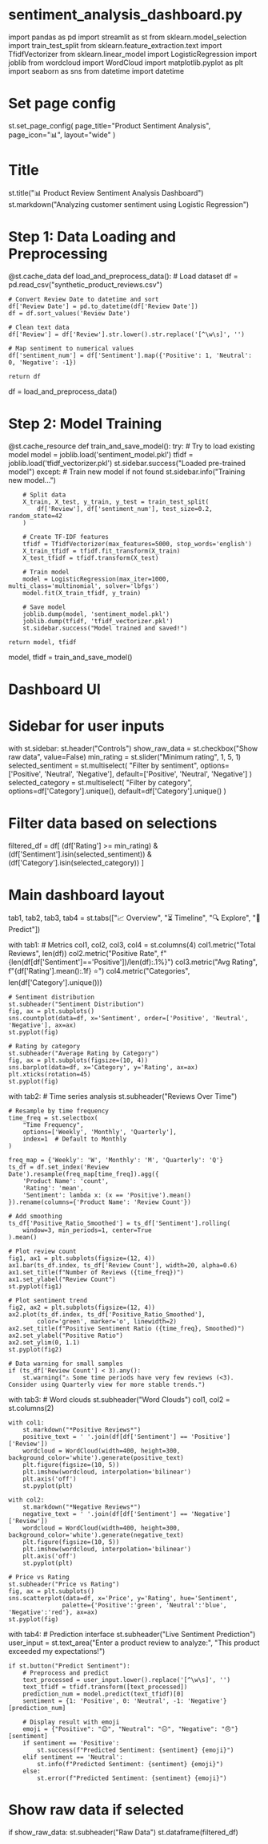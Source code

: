 # sentiment_analysis_dashboard.py
import pandas as pd
import streamlit as st
from sklearn.model_selection import train_test_split
from sklearn.feature_extraction.text import TfidfVectorizer
from sklearn.linear_model import LogisticRegression
import joblib
from wordcloud import WordCloud
import matplotlib.pyplot as plt
import seaborn as sns
from datetime import datetime

# Set page config
st.set_page_config(
    page_title="Product Sentiment Analysis",
    page_icon="📊",
    layout="wide"
)

# Title
st.title("📊 Product Review Sentiment Analysis Dashboard")
st.markdown("Analyzing customer sentiment using Logistic Regression")

# Step 1: Data Loading and Preprocessing
@st.cache_data
def load_and_preprocess_data():
    # Load dataset
    df = pd.read_csv("synthetic_product_reviews.csv")
    
    # Convert Review Date to datetime and sort
    df['Review Date'] = pd.to_datetime(df['Review Date'])
    df = df.sort_values('Review Date')
    
    # Clean text data
    df['Review'] = df['Review'].str.lower().str.replace('[^\w\s]', '')
    
    # Map sentiment to numerical values
    df['sentiment_num'] = df['Sentiment'].map({'Positive': 1, 'Neutral': 0, 'Negative': -1})
    
    return df

df = load_and_preprocess_data()

# Step 2: Model Training
@st.cache_resource
def train_and_save_model():
    try:
        # Try to load existing model
        model = joblib.load('sentiment_model.pkl')
        tfidf = joblib.load('tfidf_vectorizer.pkl')
        st.sidebar.success("Loaded pre-trained model")
    except:
        # Train new model if not found
        st.sidebar.info("Training new model...")
        
        # Split data
        X_train, X_test, y_train, y_test = train_test_split(
            df['Review'], df['sentiment_num'], test_size=0.2, random_state=42
        )
        
        # Create TF-IDF features
        tfidf = TfidfVectorizer(max_features=5000, stop_words='english')
        X_train_tfidf = tfidf.fit_transform(X_train)
        X_test_tfidf = tfidf.transform(X_test)
        
        # Train model
        model = LogisticRegression(max_iter=1000, multi_class='multinomial', solver='lbfgs')
        model.fit(X_train_tfidf, y_train)
        
        # Save model
        joblib.dump(model, 'sentiment_model.pkl')
        joblib.dump(tfidf, 'tfidf_vectorizer.pkl')
        st.sidebar.success("Model trained and saved!")
    
    return model, tfidf

model, tfidf = train_and_save_model()

# Dashboard UI
# Sidebar for user inputs
with st.sidebar:
    st.header("Controls")
    show_raw_data = st.checkbox("Show raw data", value=False)
    min_rating = st.slider("Minimum rating", 1, 5, 1)
    selected_sentiment = st.multiselect(
        "Filter by sentiment",
        options=['Positive', 'Neutral', 'Negative'],
        default=['Positive', 'Neutral', 'Negative']
    )
    selected_category = st.multiselect(
        "Filter by category",
        options=df['Category'].unique(),
        default=df['Category'].unique()
    )

# Filter data based on selections
filtered_df = df[
    (df['Rating'] >= min_rating) & 
    (df['Sentiment'].isin(selected_sentiment)) &
    (df['Category'].isin(selected_category))
]

# Main dashboard layout
tab1, tab2, tab3, tab4 = st.tabs(["📈 Overview", "⏳ Timeline", "🔍 Explore", "🤖 Predict"])

with tab1:
    # Metrics
    col1, col2, col3, col4 = st.columns(4)
    col1.metric("Total Reviews", len(df))
    col2.metric("Positive Rate", f"{len(df[df['Sentiment']=='Positive'])/len(df):.1%}")
    col3.metric("Avg Rating", f"{df['Rating'].mean():.1f} ⭐")
    col4.metric("Categories", len(df['Category'].unique()))
    
    # Sentiment distribution
    st.subheader("Sentiment Distribution")
    fig, ax = plt.subplots()
    sns.countplot(data=df, x='Sentiment', order=['Positive', 'Neutral', 'Negative'], ax=ax)
    st.pyplot(fig)
    
    # Rating by category
    st.subheader("Average Rating by Category")
    fig, ax = plt.subplots(figsize=(10, 4))
    sns.barplot(data=df, x='Category', y='Rating', ax=ax)
    plt.xticks(rotation=45)
    st.pyplot(fig)

with tab2:
    # Time series analysis
    st.subheader("Reviews Over Time")
    
    # Resample by time frequency
    time_freq = st.selectbox(
        "Time Frequency",
        options=['Weekly', 'Monthly', 'Quarterly'],
        index=1  # Default to Monthly
    )
    
    freq_map = {'Weekly': 'W', 'Monthly': 'M', 'Quarterly': 'Q'}
    ts_df = df.set_index('Review Date').resample(freq_map[time_freq]).agg({
        'Product Name': 'count',
        'Rating': 'mean',
        'Sentiment': lambda x: (x == 'Positive').mean()
    }).rename(columns={'Product Name': 'Review Count'})
    
    # Add smoothing
    ts_df['Positive_Ratio_Smoothed'] = ts_df['Sentiment'].rolling(
        window=3, min_periods=1, center=True
    ).mean()
    
    # Plot review count
    fig1, ax1 = plt.subplots(figsize=(12, 4))
    ax1.bar(ts_df.index, ts_df['Review Count'], width=20, alpha=0.6)
    ax1.set_title(f"Number of Reviews ({time_freq})")
    ax1.set_ylabel("Review Count")
    st.pyplot(fig1)
    
    # Plot sentiment trend
    fig2, ax2 = plt.subplots(figsize=(12, 4))
    ax2.plot(ts_df.index, ts_df['Positive_Ratio_Smoothed'], 
            color='green', marker='o', linewidth=2)
    ax2.set_title(f"Positive Sentiment Ratio ({time_freq}, Smoothed)")
    ax2.set_ylabel("Positive Ratio")
    ax2.set_ylim(0, 1.1)
    st.pyplot(fig2)
    
    # Data warning for small samples
    if (ts_df['Review Count'] < 3).any():
        st.warning("⚠ Some time periods have very few reviews (<3). Consider using Quarterly view for more stable trends.")

with tab3:
    # Word clouds
    st.subheader("Word Clouds")
    col1, col2 = st.columns(2)
    
    with col1:
        st.markdown("*Positive Reviews*")
        positive_text = ' '.join(df[df['Sentiment'] == 'Positive']['Review'])
        wordcloud = WordCloud(width=400, height=300, background_color='white').generate(positive_text)
        plt.figure(figsize=(10, 5))
        plt.imshow(wordcloud, interpolation='bilinear')
        plt.axis('off')
        st.pyplot(plt)
    
    with col2:
        st.markdown("*Negative Reviews*")
        negative_text = ' '.join(df[df['Sentiment'] == 'Negative']['Review'])
        wordcloud = WordCloud(width=400, height=300, background_color='white').generate(negative_text)
        plt.figure(figsize=(10, 5))
        plt.imshow(wordcloud, interpolation='bilinear')
        plt.axis('off')
        st.pyplot(plt)
    
    # Price vs Rating
    st.subheader("Price vs Rating")
    fig, ax = plt.subplots()
    sns.scatterplot(data=df, x='Price', y='Rating', hue='Sentiment', 
                   palette={'Positive':'green', 'Neutral':'blue', 'Negative':'red'}, ax=ax)
    st.pyplot(fig)

with tab4:
    # Prediction interface
    st.subheader("Live Sentiment Prediction")
    user_input = st.text_area("Enter a product review to analyze:", 
                            "This product exceeded my expectations!")
    
    if st.button("Predict Sentiment"):
        # Preprocess and predict
        text_processed = user_input.lower().replace('[^\w\s]', '')
        text_tfidf = tfidf.transform([text_processed])
        prediction_num = model.predict(text_tfidf)[0]
        sentiment = {1: 'Positive', 0: 'Neutral', -1: 'Negative'}[prediction_num]
        
        # Display result with emoji
        emoji = {"Positive": "😊", "Neutral": "😐", "Negative": "😠"}[sentiment]
        if sentiment == 'Positive':
            st.success(f"Predicted Sentiment: {sentiment} {emoji}")
        elif sentiment == 'Neutral':
            st.info(f"Predicted Sentiment: {sentiment} {emoji}")
        else:
            st.error(f"Predicted Sentiment: {sentiment} {emoji}")

# Show raw data if selected
if show_raw_data:
    st.subheader("Raw Data")
    st.dataframe(filtered_df)
